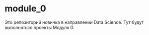 # module_0
Это репозиторий новичка в направлении Data Science. Тут будут выполняться проекты Модуля 0.
